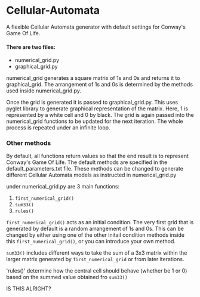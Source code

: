 # Cellular-Automata
A flexible Cellular Automata generator with default settings for Conway's Game Of Life.

#### There are two files:
- numerical_grid.py
- graphical_grid.py

numerical_grid generates a square matrix of 1s and 0s and returns it to graphical_grid. The arrangement of 1s and 0s is determined by the methods used inside numerical_grid.py.

Once the grid is generated it is passed to graphical_grid.py. This uses pyglet library to generate graphical representation of the matrix.
Here, 1 is represented by a white cell and 0 by black. The grid is again passed into the numerical_grid functions to be updated for the next iteration.
The whole process is repeated under an infinite loop.

### Other methods
By default, all functions return values so that the end result is to represent Conway's Game Of Life. The default methods are specified in the default_parameters.txt file. These methods can be changed to generate different Cellular Automata models as instructed in numerical_grid.py

under numerical_grid.py are 3 main functions:
 1) `first_numerical_grid()`
 2) `sum33()`
 3) `rules()`

`first_numerical_grid()` acts as an initial condition. The very first grid that is generated by default is a random arrangement of 1s and 0s. This can be changed by either using one of the other initail condition methods inside this `first_numerical_grid()`, or you can introduce your own method.

`sum33()` includes different ways to take the sum of a 3x3 matrix within the larger matrix generated by `first_numerical_grid` or from later iterations.

'rules()' determine how the central cell should behave (whether be 1 or 0) based on the summed value obtained fro `sum33()`

IS THIS ALRIGHT?

